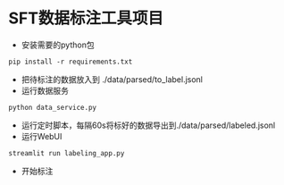 # SFT数据标注工具项目
- 安装需要的python包
```shell
pip install -r requirements.txt
```
- 把待标注的数据放入到 ./data/parsed/to_label.jsonl
- 运行数据服务
```shell
python data_service.py
```
- 运行定时脚本，每隔60s将标好的数据导出到./data/parsed/labeled.jsonl
- 运行WebUI
```shell
streamlit run labeling_app.py
```
- 开始标注
